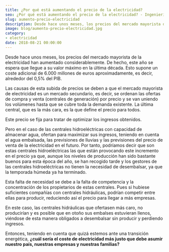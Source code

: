 ```yaml
---
title: ¿Por qué está aumentando el precio de la electricidad?
seo: ¿Por qué está aumentando el precio de la electricidad? - Ingeniería Solvent
slug: aumento-precio-electricidad
description: Desde hace unos meses, los precios del mercado mayorista de la electricidad han aumentado considerablemente. De hecho, este año se espera que llegue a su
image: blog/aumento-precio-electricidad.jpg
category:
- electricidad
date: 2018-08-21 00:00:00
---
```

Desde hace unos meses, los precios del mercado mayorista de la electricidad han aumentado considerablemente. De hecho, este año se espera que llegue a su valor máximo en la última década. Esto supone un coste adicional de 6.000 millones de euros aproximadamente, es decir, alrededor del 0,5% del PIB.

Las causas de esta subida de precios se deben a que el mercado mayorista de electricidad es un mercado secundario, es decir, se ordenan las ofertas de compra y venta (centrales de generación) por precio y se van uniendo los volúmenes hasta que se cubre toda la demanda existente. La última central, que es la más cara, es la que define el precio para todos.

Este precio se fija para tratar de optimizar los ingresos obtenidos.

Pero en el caso de las centrales hidroeléctricas con capacidad de almacenar agua, ofertan para maximizar sus ingresos, teniendo en cuenta el agua embalsada, las previsiones de lluvias y las previsiones del precio de venta de la electricidad en el futuro. Por tanto, podríamos decir que son estas centrales hidroeléctricas las que están provocando este incremento en el precio ya que, aunque los niveles de producción han sido bastante buenos para esta época del año, se han recogido tarde y los gestores de las centrales hidroeléctricas no tienen la necesidad de desembalsar, ya que la temporada húmeda ya ha terminado.

Esta falta de necesidad se debe a la falta de competencia y la concentración de los propietarios de estas centrales. Pues si hubiese suficientes compañías con centrales hidráulicas, podrían competir entre ellas para producir, reduciendo así el precio para llegar a más empresas.

En este caso, las centrales hidráulicas que ofertasen más caro, no producirían y es posible que en otoño sus embalses estuvieran llenos, viéndose de esta manera obligados a desembalsar sin producir y perdiendo ingresos.

Entonces, teniendo en cuenta que quizá estemos ante una transición energética, **¿cuál sería el coste de electricidad más justo que debe asumir nuestro país, nuestras empresas y nuestras familias?**

